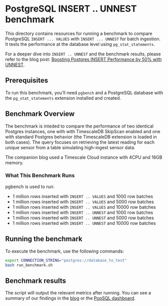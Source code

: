 # PostgreSQL INSERT .. UNNEST benchmark

This directory contains resources for running a benchmark to compare PostgreSQL `INSERT ... VALUES` with `INSERT ... UNNEST` for batch ingestion. It tests the performance at the database level using `pg_stat_statements`.

For a deeper dive into `INSERT .. UNNEST`  and the benchmark results, please refer to the blog post: [Boosting Postgres INSERT Performance by 50% with UNNEST](www.timescale.com/blog/boosting-postgres-insert-performance/).

## Prerequisites

To run this benchmark, you’ll need `pgbench` and a PostgreSQL database with the `pg_stat_statements` extension installed and created. 

## Benchmark Overview

The benchmark is inteded to compare the performance of two identical Postgres instances, one with with TimescaleDB SkipScan enabled and one with standard Postgres behavior (the TimescaleDB extension is loaded in both cases). The query focuses on retrieving the latest reading for each unique sensor from a table simulating high-ingest sensor data.

The companion blog used a Timescale Cloud instance with 4CPU and 16GB memory.

### What This Benchmark Runs
pgbench is used to run:

- 1 million rows inserted with `INSERT .. VALUES` and 1000 row batches
- 1 million rows inserted with `INSERT .. VALUES` and 5000 row batches
- 1 million rows inserted with `INSERT .. VALUES` and 10000 row batches
- 1 million rows inserted with `INSERT .. UNNEST` and 1000 row batches
- 1 million rows inserted with `INSERT .. UNNEST` and 5000 row batches
- 1 million rows inserted with `INSERT .. UNNEST` and 10000 row batches


## Running the benchmark

To execute the benchmark, use the following commands:

```bash
export CONNECTION_STRING="postgres://database_to_test"
bash run_benchmark.sh
```

## Benchmark results

The script will output the relevant metrics after running. You can see a summary of our findings in the [blog](www.timescale.com/blog/boosting-postgres-insert-performance/) or the [PopSQL dashboard](https://popsql.com/dashboards/UEYrapIp/timescaleperformance-insert-unnest?access_token=8eef947d0d2cc5c6a0f78cea763607a4).

